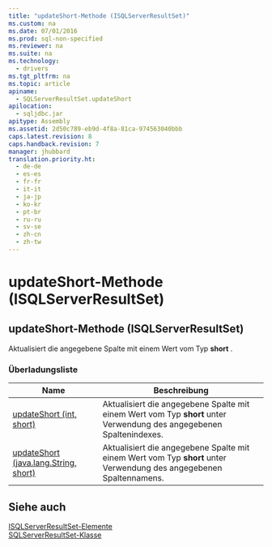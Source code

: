 ```yaml
---
title: "updateShort-Methode (ISQLServerResultSet)"
ms.custom: na
ms.date: 07/01/2016
ms.prod: sql-non-specified
ms.reviewer: na
ms.suite: na
ms.technology: 
  - drivers
ms.tgt_pltfrm: na
ms.topic: article
apiname: 
  - SQLServerResultSet.updateShort
apilocation: 
  - sqljdbc.jar
apitype: Assembly
ms.assetid: 2d50c789-eb9d-4f8a-81ca-974563040bbb
caps.latest.revision: 8
caps.handback.revision: 7
manager: jhubbard
translation.priority.ht: 
  - de-de
  - es-es
  - fr-fr
  - it-it
  - ja-jp
  - ko-kr
  - pt-br
  - ru-ru
  - sv-se
  - zh-cn
  - zh-tw
---
```

# updateShort-Methode (ISQLServerResultSet)
    
## updateShort\-Methode \(ISQLServerResultSet\)  
 Aktualisiert die angegebene Spalte mit einem Wert vom Typ **short** .  
  
### Überladungsliste  
  
|Name|Beschreibung|  
|----------|------------------|  
|[updateShort \(int, short\)](../content/updateShort-Method--int--short-.md)|Aktualisiert die angegebene Spalte mit einem Wert vom Typ **short** unter Verwendung des angegebenen Spaltenindexes.|  
|[updateShort \(java.lang.String, short\)](../content/updateShort-Method--java.lang.String--short-.md)|Aktualisiert die angegebene Spalte mit einem Wert vom Typ **short** unter Verwendung des angegebenen Spaltennamens.|  
  
## Siehe auch  
 [ISQLServerResultSet-Elemente](../content/SQLServerResultSet-Members.md)   
 [SQLServerResultSet-Klasse](../content/SQLServerResultSet-Class.md)  
  
  